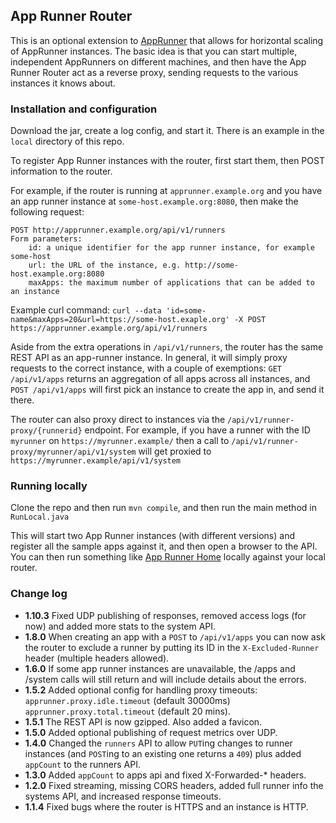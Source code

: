 App Runner Router
-----------------

This is an optional extension to [AppRunner](https://github.com/danielflower/app-runner) that
allows for horizontal scaling of AppRunner instances. The basic idea is that you can start
multiple, independent AppRunners on different machines, and then have the App Runner Router
act as a reverse proxy, sending requests to the various instances it knows about.

### Installation and configuration

Download the jar, create a log config, and start it. There is an example in the `local` directory
of this repo.

To register App Runner instances with the router, first start them, then POST information to the router.

For example, if the router is running at `apprunner.example.org` and you have an app runner instance at
`some-host.example.org:8080`, then make the following request:

    POST http://apprunner.example.org/api/v1/runners
    Form parameters:
        id: a unique identifier for the app runner instance, for example some-host
        url: the URL of the instance, e.g. http://some-host.example.org:8080
        maxApps: the maximum number of applications that can be added to an instance

Example curl command: `curl --data 'id=some-name&maxApps=20&url=https://some-host.exaple.org' -X POST https://apprunner.example.org/api/v1/runners`

Aside from the extra operations in `/api/v1/runners`, the router has the same REST API as an
app-runner instance. In general, it will simply proxy requests to the correct instance, with a couple
of exemptions: `GET /api/v1/apps` returns an aggregation of all apps across all instances, and
`POST /api/v1/apps` will first pick an instance to create the app in, and send it there.

The router can also proxy direct to instances via the `/api/v1/runner-proxy/{runnerid}` endpoint.
For example, if you have a runner with the ID `myrunner` on `https://myrunner.example/` then a call
to `/api/v1/runner-proxy/myrunner/api/v1/system` will get proxied to `https://myrunner.example/api/v1/system`

### Running locally

Clone the repo and then run `mvn compile`, and then run the main method in `RunLocal.java`

This will start two App Runner instances (with different versions) and register all the sample apps
against it, and then open a browser to the API. You can then run something like
[App Runner Home](https://github.com/danielflower/app-runner-home)
locally against your local router.

### Change log

* **1.10.3** Fixed UDP publishing of responses, removed access logs (for now) and added more stats to the system API.
* **1.8.0** When creating an app with a `POST` to `/api/v1/apps` you can now ask the router to exclude a runner by putting its ID in the `X-Excluded-Runner` header (multiple headers allowed).
* **1.6.0** If some app runner instances are unavailable, the /apps and /system calls will still return and will include details about the errors.
* **1.5.2** Added optional config for handling proxy timeouts: `apprunner.proxy.idle.timeout` (default 30000ms) `apprunner.proxy.total.timeout` (default 20 mins).
* **1.5.1** The REST API is now gzipped. Also added a favicon.
* **1.5.0** Added optional publishing of request metrics over UDP.
* **1.4.0** Changed the `runners` API to allow `PUT`ing changes to runner instances (and `POST`ing to an existing one returns a `409`)
plus added `appCount` to the runners API.
* **1.3.0** Added `appCount` to apps api and fixed X-Forwarded-* headers.
* **1.2.0** Fixed streaming, missing CORS headers, added full runner info the systems API, and increased response timeouts. 
* **1.1.4** Fixed bugs where the router is HTTPS and an instance is HTTP.
